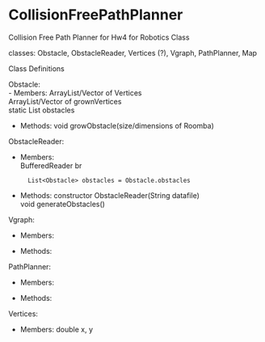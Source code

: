 CollisionFreePathPlanner
========================

Collision Free Path Planner for Hw4 for Robotics Class

classes: Obstacle, ObstacleReader, Vertices (?), Vgraph, PathPlanner, Map

Class Definitions
<p>
Obstacle:  
<br>
- Members: ArrayList/Vector of Vertices  <br>
			ArrayList/Vector of grownVertices  <br>
			static List<Obstacle> obstacles  <br>
  
- Methods: void growObstacle(size/dimensions of Roomba)  
</p>

<p>
ObstacleReader:  
  
- Members:   
BufferedReader br  

		List<Obstacle> obstacles = Obstacle.obstacles  
		  
- Methods: constructor ObstacleReader(String datafile)  
			void generateObstacles()  
</p>

<p>
Vgraph:  

- Members:  
	  
- Methods:  
</p>

<p>
PathPlanner:    

- Members:  
    
- Methods:  
</p>

<p>
Vertices:  

- Members: double x, y  
</p>

